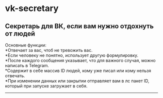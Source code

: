 # vk-secretary
Секретарь для ВК, если вам нужно отдохнуть от людей
---  
Основные функции:  
*Отвечает за вас, чтоб не тревожить вас.  
*Если человеку не понятно, использует другую формулировку.  
*После каждого сообщения указывает, что для важного случая, можно написать в Telegram.  
*Содержит в себе массив ID людей, кому уже писал или кому нельзя отвечать.  
*При изменении данных или закрытии  отправляет вам в лс пакет ID, который при запуске загружает в себя.  
___
